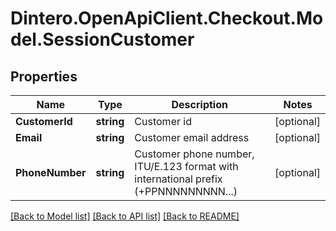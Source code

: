 # Dintero.OpenApiClient.Checkout.Model.SessionCustomer

## Properties

Name | Type | Description | Notes
------------ | ------------- | ------------- | -------------
**CustomerId** | **string** | Customer id  | [optional] 
**Email** | **string** | Customer email address  | [optional] 
**PhoneNumber** | **string** | Customer phone number, ITU/E.123 format with international prefix (+PPNNNNNNNNN...)  | [optional] 

[[Back to Model list]](../README.md#documentation-for-models) [[Back to API list]](../README.md#documentation-for-api-endpoints) [[Back to README]](../README.md)

